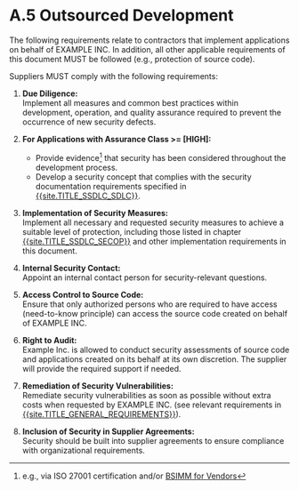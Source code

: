 # A.5 Outsourced Development 

The following requirements relate to contractors that implement applications on behalf of EXAMPLE INC. In addition, all other applicable requirements of this document MUST be followed (e.g., protection of source code). 

Suppliers MUST comply with the following requirements:

1. **Due Diligence:**  
   Implement all measures and common best practices within development, operation, and quality assurance required to prevent the occurrence of new security defects.

2. **For Applications with Assurance Class >= [HIGH]:**  
   - Provide evidence[^1] that security has been considered throughout the development process.
   - Develop a security concept that complies with the security documentation requirements specified in [{{site.TITLE_SSDLC_SDLC}}]({{site.URL_SSDLC_SDLC}}).

3. **Implementation of Security Measures:**  
   Implement all necessary and requested security measures to achieve a suitable level of protection, including those listed in chapter [{{site.TITLE_SSDLC_SECOP}}]({{site.URL_SSDLC_SECOP}}) and other implementation requirements in this document.

4. **Internal Security Contact:**  
   Appoint an internal contact person for security-relevant questions.

5. **Access Control to Source Code:**  
   Ensure that only authorized persons who are required to have access (need-to-know principle) can access the source code created on behalf of EXAMPLE INC.

6. **Right to Audit:**  
   Example Inc. is allowed to conduct security assessments of source code and applications created on its behalf at its own discretion. The supplier will provide the required support if needed.

7. **Remediation of Security Vulnerabilities:**  
   Remediate security vulnerabilities as soon as possible without extra costs when requested by EXAMPLE INC. (see relevant requirements in [{{site.TITLE_GENERAL_REQUIREMENTS}}]({{site.URL_GENERAL_REQUIREMENTS}})).

8. **Inclusion of Security in Supplier Agreements:**  
   Security should be built into supplier agreements to ensure compliance with organizational requirements.

[^1]: e.g., via ISO 27001 certification and/or [BSIMM for Vendors](https://www.bsimm.com/about/bsimm-for-vendors)
